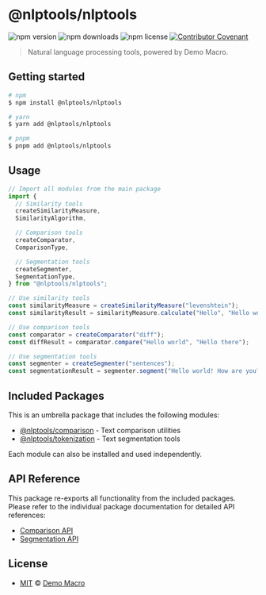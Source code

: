 # @nlptools/nlptools

![npm version](https://img.shields.io/npm/v/@nlptools/nlptools)
![npm downloads](https://img.shields.io/npm/dw/@nlptools/nlptools)
![npm license](https://img.shields.io/npm/l/@nlptools/nlptools)
[![Contributor Covenant](https://img.shields.io/badge/Contributor%20Covenant-2.1-4baaaa.svg)](https://www.contributor-covenant.org/version/2/1/code_of_conduct/)

> Natural language processing tools, powered by Demo Macro.

## Getting started

```bash
# npm
$ npm install @nlptools/nlptools

# yarn
$ yarn add @nlptools/nlptools

# pnpm
$ pnpm add @nlptools/nlptools
```

## Usage

```ts
// Import all modules from the main package
import {
  // Similarity tools
  createSimilarityMeasure,
  SimilarityAlgorithm,

  // Comparison tools
  createComparator,
  ComparisonType,

  // Segmentation tools
  createSegmenter,
  SegmentationType,
} from "@nlptools/nlptools";

// Use similarity tools
const similarityMeasure = createSimilarityMeasure("levenshtein");
const similarityResult = similarityMeasure.calculate("Hello", "Hello world");

// Use comparison tools
const comparator = createComparator("diff");
const diffResult = comparator.compare("Hello world", "Hello there");

// Use segmentation tools
const segmenter = createSegmenter("sentences");
const segmentationResult = segmenter.segment("Hello world! How are you?");
```

## Included Packages

This is an umbrella package that includes the following modules:

- [@nlptools/comparison](../comparison/README.md) - Text comparison utilities
- [@nlptools/tokenization](../tokenization/README.md) - Text segmentation tools

Each module can also be installed and used independently.

## API Reference

This package re-exports all functionality from the included packages. Please refer to the individual package documentation for detailed API references:

- [Comparison API](../comparison/README.md#api-reference)
- [Segmentation API](../tokenization/README.md#api-reference)

## License

- [MIT](LICENSE) &copy; [Demo Macro](https://imst.xyz/)
